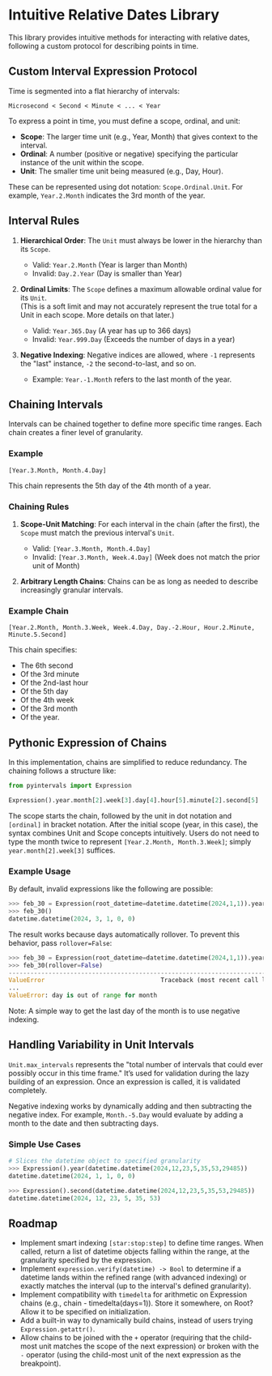 # Intuitive Relative Dates Library

This library provides intuitive methods for interacting with relative dates, following a custom protocol for describing points in time.

## Custom Interval Expression Protocol

Time is segmented into a flat hierarchy of intervals:

```
Microsecond < Second < Minute < ... < Year
```

To express a point in time, you must define a scope, ordinal, and unit:

- **Scope**: The larger time unit (e.g., Year, Month) that gives context to the interval.
- **Ordinal**: A number (positive or negative) specifying the particular instance of the unit within the scope.
- **Unit**: The smaller time unit being measured (e.g., Day, Hour).

These can be represented using dot notation: `Scope.Ordinal.Unit`. For example, `Year.2.Month` indicates the 3rd month of the year.

## Interval Rules

1. **Hierarchical Order**: The `Unit` must always be lower in the hierarchy than its `Scope`.
   - Valid: `Year.2.Month` (Year is larger than Month)
   - Invalid: `Day.2.Year` (Day is smaller than Year)
   
2. **Ordinal Limits**: The `Scope` defines a maximum allowable ordinal value for its `Unit`.  
   (This is a soft limit and may not accurately represent the true total for a Unit in each scope. More details on that later.)
   - Valid: `Year.365.Day` (A year has up to 366 days)
   - Invalid: `Year.999.Day` (Exceeds the number of days in a year)
   
3. **Negative Indexing**: Negative indices are allowed, where `-1` represents the "last" instance, `-2` the second-to-last, and so on.
   - Example: `Year.-1.Month` refers to the last month of the year.

## Chaining Intervals

Intervals can be chained together to define more specific time ranges. Each chain creates a finer level of granularity.

### Example

```
[Year.3.Month, Month.4.Day]
```

This chain represents the 5th day of the 4th month of a year.

### Chaining Rules

1. **Scope-Unit Matching**: For each interval in the chain (after the first), the `Scope` must match the previous interval's `Unit`.
   - Valid: `[Year.3.Month, Month.4.Day]`
   - Invalid: `[Year.3.Month, Week.4.Day]` (Week does not match the prior unit of Month)
   
2. **Arbitrary Length Chains**: Chains can be as long as needed to describe increasingly granular intervals.

### Example Chain

```
[Year.2.Month, Month.3.Week, Week.4.Day, Day.-2.Hour, Hour.2.Minute, Minute.5.Second]
```

This chain specifies:
- The 6th second 
- Of the 3rd minute
- Of the 2nd-last hour
- Of the 5th day
- Of the 4th week
- Of the 3rd month
- Of the year.

## Pythonic Expression of Chains

In this implementation, chains are simplified to reduce redundancy. The chaining follows a structure like:

```python
from pyintervals import Expression

Expression().year.month[2].week[3].day[4].hour[5].minute[2].second[5]
```

The scope starts the chain, followed by the unit in dot notation and `[ordinal]` in bracket notation. After the initial scope (year, in this case), the syntax combines Unit and Scope concepts intuitively. Users do not need to type the month twice to represent `[Year.2.Month, Month.3.Week]`; simply `year.month[2].week[3]` suffices.

### Example Usage

By default, invalid expressions like the following are possible:

```python
>>> feb_30 = Expression(root_datetime=datetime.datetime(2024,1,1)).year.month[1].day[29]
>>> feb_30()
datetime.datetime(2024, 3, 1, 0, 0)
```

The result works because days automatically rollover. To prevent this behavior, pass `rollover=False`:

```python
>>> feb_30 = Expression(root_datetime=datetime.datetime(2024,1,1)).year.month[1].day[29]
>>> feb_30(rollover=False)
---------------------------------------------------------------------------
ValueError                                Traceback (most recent call last)
...
ValueError: day is out of range for month
```

Note: A simple way to get the last day of the month is to use negative indexing.

## Handling Variability in Unit Intervals

`Unit.max_intervals` represents the "total number of intervals that could ever possibly occur in this time frame." It’s used for validation during the lazy building of an expression. Once an expression is called, it is validated completely.

Negative indexing works by dynamically adding and then subtracting the negative index. For example, `Month.-5.Day` would evaluate by adding a month to the date and then subtracting days.

### Simple Use Cases

```python
# Slices the datetime object to specified granularity
>>> Expression().year(datetime.datetime(2024,12,23,5,35,53,29485))
datetime.datetime(2024, 1, 1, 0, 0)

>>> Expression().second(datetime.datetime(2024,12,23,5,35,53,29485))
datetime.datetime(2024, 12, 23, 5, 35, 53)
```

## Roadmap

- Implement smart indexing `[star:stop:step]` to define time ranges. When called, return a list of datetime objects falling within the range, at the granularity specified by the expression.
- Implement `expression.verify(datetime) -> Bool` to determine if a datetime lands within the refined range (with advanced indexing) or exactly matches the interval (up to the interval's defined granularity).
- Implement compatibility with `timedelta` for arithmetic on Expression chains (e.g., chain - timedelta(days=1)). Store it somewhere, on Root? Allow it to be specified on initialization.
- Add a built-in way to dynamically build chains, instead of users trying `Expression.getattr()`.
- Allow chains to be joined with the `+` operator (requiring that the child-most unit matches the scope of the next expression) or broken with the `-` operator (using the child-most unit of the next expression as the breakpoint).